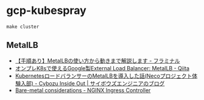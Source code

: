 gcp-kubespray
=============

    make cluster


MetalLB
-------

- [【手順あり】MetalLBの使い方から動きまで解説します - フラミナル](https://blog.framinal.life/entry/2020/04/16/022042)
- [オンプレK8sで使えるGoogle製External Load Balancer: MetalLB - Qiita](https://qiita.com/tmatsu/items/f45f0ca07b4f8489df85)
- [KubernetesロードバランサーのMetalLBを導入した話(Necoプロジェクト体験入部) - Cybozu Inside Out | サイボウズエンジニアのブログ](https://blog.cybozu.io/entry/2019/03/25/093000)
- [Bare-metal considerations - NGINX Ingress Controller](https://kubernetes.github.io/ingress-nginx/deploy/baremetal/)
